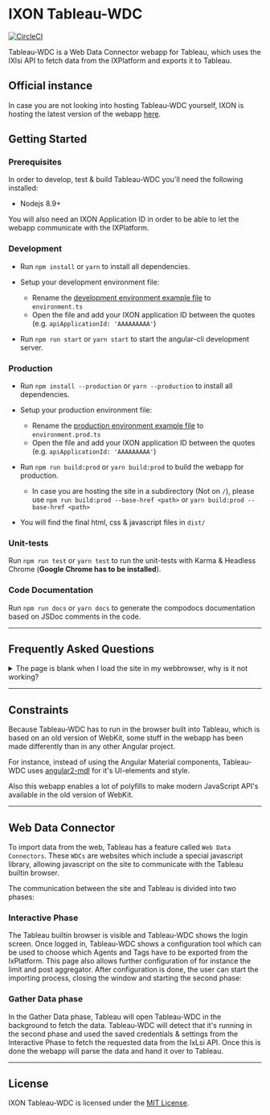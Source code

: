 # IXON Tableau-WDC
[![CircleCI](https://circleci.com/gh/ixoncloud/tableau-wdc.svg?style=svg)](https://circleci.com/gh/ixoncloud/tableau-wdc)

Tableau-WDC is a Web Data Connector webapp for Tableau, which uses the IXlsi API to fetch data from the IXPlatform and exports it to Tableau.

## Official instance

In case you are not looking into hosting Tableau-WDC yourself, IXON is hosting the latest version of the webapp [here](https://cdn.ixon.cloud/tableau/latest/).

## Getting Started

### Prerequisites

In order to develop, test & build Tableau-WDC you'll need the following installed:

* Nodejs 8.9+

You will also need an IXON Application ID in order to be able to let the webapp communicate with the IXPlatform.

### Development
* Run `npm install` or `yarn` to install all dependencies.

* Setup your development environment file:
  * Rename the [development environment example file](https://github.com/ixoncloud/tableau-wdc/tree/master/src/environments/environment.example.ts) to `environment.ts`
  * Open the file and add your IXON application ID between the quotes (e.g. `apiApplicationId: 'AAAAAAAAA'`)
  
* Run `npm run start` or `yarn start` to start the angular-cli development server.

### Production
* Run `npm install --production` or `yarn --production` to install all dependencies.

* Setup your production environment file:
  * Rename the [production environment example file](https://github.com/ixoncloud/tableau-wdc/tree/master/src/environments/environment.prod.example.ts) to `environment.prod.ts`
  * Open the file and add your IXON application ID between the quotes (e.g. `apiApplicationId: 'AAAAAAAAA'`)
* Run `npm run build:prod` or `yarn build:prod` to build the webapp for production.
  * In case you are hosting the site in a subdirectory (Not on `/`), please use `npm run build:prod --base-href <path>` or `yarn build:prod --base-href <path>`
* You will find the final html, css & javascript files in `dist/`

### Unit-tests
Run `npm run test` or `yarn test` to run the unit-tests with Karma & Headless Chrome (**Google Chrome has to be installed**).

### Code Documentation

Run `npm run docs` or `yarn docs` to generate the compodocs documentation based on JSDoc comments in the code.

---

## Frequently Asked Questions

<details>
<summary>The page is blank when I load the site in my webbrowser, why is it not working?</summary>
<br>
Tableau-WDC is built to run in the browser built-in to Tableau.
Because the webapp expects to be loaded in that exact browser, it will not do anything when loaded via a normal browser.
</details>

---
## Constraints 

Because Tableau-WDC has to run in the browser built into Tableau, which is based on an old version of WebKit, some stuff in the webapp has been made differently than in any other Angular project.

For instance, instead of using the Angular Material components, Tableau-WDC uses [angular2-mdl](http://mseemann.io/angular2-mdl/) for it's UI-elements and style.

Also this webapp enables a lot of polyfills to make modern JavaScript API's available in the old version of WebKit.

---
## Web Data Connector

To import data from the web, Tableau has a feature called `Web Data Connectors`. These `WDCs` are websites which include a special javascript library, allowing javascript on the site to communicate with the Tableau builtin browser.

The communication between the site and Tableau is divided into two phases:

### Interactive Phase

The Tableau builtin browser is visible and Tableau-WDC shows the login screen. Once logged in, Tableau-WDC shows a configuration tool which can be used to choose which Agents and Tags have to be exported from the IxPlatform. This page also allows further configuration of for instance the limit and post aggregator. After configuration is done, the user can start the importing process, closing the window and starting the second phase:

### Gather Data phase

In the Gather Data phase, Tableau will open Tableau-WDC in the background to fetch the data. Tableau-WDC will detect that it's running in the second phase and used the saved credentials & settings from the Interactive Phase to fetch the requested data from the IxLsi API. Once this is done the webapp will parse the data and hand it over to Tableau.

---

## License

IXON Tableau-WDC is licensed under the [MIT License](https://github.com/ixoncloud/tableau-wdc/blob/master/LICENSE).

